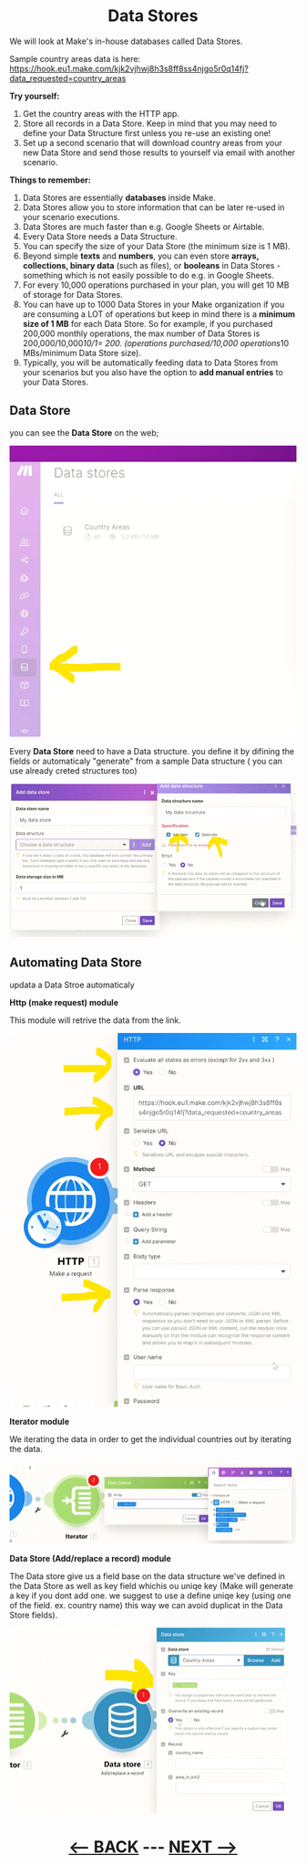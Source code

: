 <div align="center">



# Data Stores

</div>

We will look at Make's in-house databases called Data Stores.

Sample country areas data is here: 
https://hook.eu1.make.com/kjk2vjhwj8h3s8ff8ss4njgo5r0q14fj?data_requested=country_areas

__Try yourself:__

1. Get the country areas with the HTTP app.
2. Store all records in a Data Store. Keep in mind that you may need to define your Data Structure first unless you re-use an existing one!
3. Set up a second scenario that will download country areas from your new Data Store and send those results to yourself via email with another scenario.

   
__Things to remember:__

1. Data Stores are essentially __databases__ inside Make.
2. Data Stores allow you to store information that can be later re-used in your scenario executions.
3. Data Stores are much faster than e.g. Google Sheets or Airtable.
4. Every Data Store needs a Data Structure.
5. You can specify the size of your Data Store (the minimum size is 1 MB).
6. Beyond simple __texts__ and __numbers__, you can even store __arrays, collections, binary data__ (such as files), or __booleans__ in Data Stores - something which is not easily possible to do e.g. in Google Sheets.
7. For every 10,000 operations purchased in your plan, you will get 10 MB of storage for Data Stores.
8. You can have up to 1000 Data Stores in your Make organization if you are consuming a LOT of operations but keep in mind there is a __minimum size of 1 MB__ for each Data Store. So for example, if you purchased 200,000 monthly operations, the max number of Data Stores is 200,000/10,000*10/1= 200. (operations purchased/10,000 operations*10 MBs/minimum Data Store size).
9. Typically, you will be automatically feeding data to Data Stores from your scenarios but you also have the option to __add manual entries__ to your Data Stores.


## Data Store

you can see the __Data Store__ on the web;

   ![Data Store](pic/l4datastore.gif)

Every __Data Store__ need to have a Data structure. you define it by difining the fields or automaticaly "generate" from a sample Data structure ( you can use already creted structures too)

   ![Data Structure](pic/l4datastoregenerate.gif)


## Automating Data Store

updata a Data Stroe automaticaly

__Http (make request) module__

This module will retrive the data from the link.

   ![Http (make request)](pic/l4datastorehttp.gif)

__Iterator module__

We iterating the data in order to get the individual countries out by iterating the data.

   ![Iterator](pic/l4datastoreiterate.gif)

__Data Store (Add/replace a record) module__

The Data store give us a field base on the data structure we've defined in the Data Store as well as key field whichis ou uniqe key (Make will generate a key if you dont add one. we suggest to use a define uniqe key (using one of the field. ex. country name) this way we can avoid duplicat in the Data Store fields).



  ![Data Store ](pic/l4datastoredatastore.gif)


  

<div align="center">


# [<-- BACK](l4datastuctures.md) --- [NEXT -->](l4.md)
</div>

